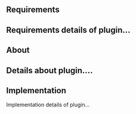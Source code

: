 ## Requirements
Requirements details of plugin...
---
## About
Details about plugin....
---
## Implementation
Implementation details of plugin...